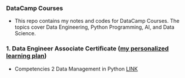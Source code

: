 ### DataCamp Courses
- This repo contains my notes and codes for DataCamp Courses. The topics cover Data Engineering, Python Programming, AI, and Data Science.

### 1. Data Engineer Associate Certificate ([my personalized learning plan](https://app.datacamp.com/learn/fast-tracks/data-engineer-associate/plan))
- Competencies 2 Data Management in Python [LINK](https://github.com/naid3n/DataCamp_Courses/blob/a6d9c0e4e13e2f972e6e73201323412806af952b/DataCamp_Data_Engineering/DataCamp_DE_Associate_Certificate_Prep/Competency_2_3_5.ipynb)
